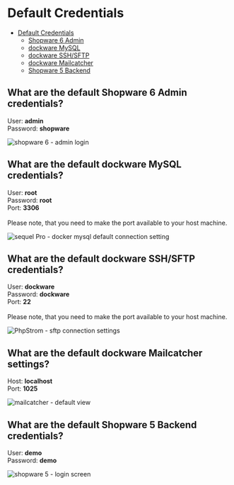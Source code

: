 # Default Credentials
- [Default Credentials](#default-credentials)
    * [Shopware 6 Admin](#what-are-the-default-shopware-6-admin-credentials-)
    * [dockware MySQL](#what-are-the-default-dockware-mysql-credentials-)
    * [dockware SSH/SFTP](#what-are-the-default-dockware-ssh-sftp-credentials-)
    * [dockware Mailcatcher](#what-are-the-default-dockware-mailcatcher-settings-)
    * [Shopware 5 Backend](#what-are-the-default-shopware-5-backend-credentials-)

## What are the default Shopware 6 Admin credentials?

User: **admin**\
Password: **shopware**

![shopware 6 - admin login](../.gitbook/assets/shopware-admin-login.png)

## What are the default dockware MySQL credentials?

User: **root**\
Password: **root**\
Port: **3306**\
\
Please note, that you need to make the port available to your host machine.

![sequel Pro - docker mysql default connection setting](../.gitbook/assets/sequel-pro-connection.png)

## What are the default dockware SSH/SFTP credentials?

User: **dockware**\
Password: **dockware**\
Port: **22**\
\
Please note, that you need to make the port available to your host machine.

![PhpStrom  - sftp connection settings](../.gitbook/assets/phpstorm-sftp-connection.png)

## What are the default dockware Mailcatcher settings?

Host: **localhost**\
Port: **1025**

![mailcatcher - default view](../.gitbook/assets/mailcatcher.png)

## What are the default Shopware 5 Backend credentials?

User: **demo**\
Password: **demo**

![shopware 5  - login screen](../.gitbook/assets/login-shopware5.png)
